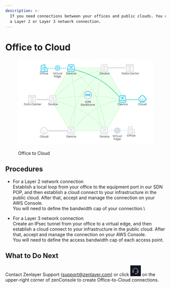 ```yaml
---
description: >-
  If you need connections between your offices and public clouds. You can create
  a Layer 2 or Layer 3 network connection.
---
```


# Office to Cloud

<figure><img src="../../../.gitbook/assets/Article_1.jpg" alt=""><figcaption><p>Office to Cloud</p></figcaption></figure>

## Procedures

* For a Layer 2 network connection\
  Establish a local loop from your office to the equipment port in our SDN POP, and then establish a cloud connect to your infrastructure in the public cloud. After that, accept and manage the connection on your AWS Console.\
  You will need to define the bandwidth cap of your connection.\

* For a Layer 3 network connection\
  Create an IPsec tunnel from your office to a virtual edge, and then establish a cloud connect to your infrastructure in the public cloud. After that, accept and manage the connection on your AWS Console.\
  You will need to define the access bandwidth cap of each access point.

## **What to Do Next**

Contact Zenlayer Support (support@zenlayer.com) or click <img src="../../../.gitbook/assets/Article_2 (4).jpg" alt="" data-size="line"> on the upper-right corner of zenConsole to create Office-to-Cloud connections.&#x20;


